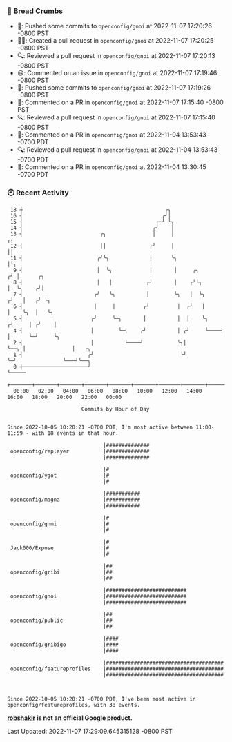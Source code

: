 ### 🍞 Bread Crumbs

 * 🚢: Pushed some commits to `openconfig/gnoi` at 2022-11-07 17:20:26 -0800 PST
 * ✍🏼: Created a pull request in `openconfig/gnoi` at 2022-11-07 17:20:25 -0800 PST
 * 🔍: Reviewed a pull request in  `openconfig/gnoi` at 2022-11-07 17:20:13 -0800 PST
 * 😃: Commented on an issue in `openconfig/gnoi` at 2022-11-07 17:19:46 -0800 PST
 * 🚢: Pushed some commits to `openconfig/gnoi` at 2022-11-07 17:19:26 -0800 PST
 * 💬: Commented on a PR in  `openconfig/gnoi` at 2022-11-07 17:15:40 -0800 PST
 * 🔍: Reviewed a pull request in  `openconfig/gnoi` at 2022-11-07 17:15:40 -0800 PST
 * 💬: Commented on a PR in  `openconfig/gnoi` at 2022-11-04 13:53:43 -0700 PDT
 * 🔍: Reviewed a pull request in  `openconfig/gnoi` at 2022-11-04 13:53:43 -0700 PDT
 * 💬: Commented on a PR in  `openconfig/gnoi` at 2022-11-04 13:30:45 -0700 PDT

### 🕘 Recent Activity
```
 18 ┼                                              ╭╮
 16 ┤                                             ╭╯│
 15 ┤                                           ╭─╯ ╰╮
 14 ┤                                          ╭╯    │
 13 ┤                         ╭╮               │     │                       ╭╮
 12 ┤                         ││              ╭╯     │                       ││
 11 ┤                        ╭╯╰╮             │      ╰╮                      │╰╮
  9 ┤                        │  ╰╮            │       │     ╭╮              ╭╯ │      ╭╮
  8 ┤                        │   │           ╭╯       │    ╭╯╰╮             │  ╰╮    ╭╯│
  7 ┤                       ╭╯   ╰╮          │        ╰╮   │  ╰╮           ╭╯   │   ╭╯ ╰╮
  6 ┤                       │     │         ╭╯         │  ╭╯   │           │    ╰╮  │   ╰╮
  5 ┤                      ╭╯     ╰─╮       │          │  │    ╰╮         ╭╯     │ ╭╯    │
  4 ┤                      │        ╰─╮    ╭╯          │ ╭╯     ╰────╮    │      ╰─╯     ╰╮
  2 ┤                      │          ╰────╯           ╰╮│           ╰──╮ │               │   ╭╮
  1 ┤                     ╭╯                            ╰╯              ╰─╯               ╰───╯╰──╮
  0 ┼─────────────────────╯                                                                       ╰─────
    +───────+───────+───────+───────+───────+───────+───────+───────+───────+───────+───────+───────+────
  00:00   02:00   04:00   06:00   08:00   10:00   12:00   14:00   16:00   18:00   20:00   22:00   00:00   

						Commits by Hour of Day


Since 2022-10-05 10:20:21 -0700 PDT, I'm most active between 11:00-11:59 - with 18 events in that hour.

```



```
                               |##############
 openconfig/replayer           |##############
                               |##############

                               |#
 openconfig/ygot               |#
                               |#

                               |###########
 openconfig/magna              |###########
                               |###########

                               |#
 openconfig/gnmi               |#
                               |#

                               |#
 Jack000/Expose                |#
                               |#

                               |##
 openconfig/gribi              |##
                               |##

                               |##########################
 openconfig/gnoi               |##########################
                               |##########################

                               |##
 openconfig/public             |##
                               |##

                               |####
 openconfig/gribigo            |####
                               |####

                               |######################################
 openconfig/featureprofiles    |######################################
                               |######################################



Since 2022-10-05 10:20:21 -0700 PDT, I've been most active in openconfig/featureprofiles, with 38 events.

```
**[robshakir](mailto:robjs@google.com) is not an official Google product.**  


Last Updated: 2022-11-07 17:29:09.645315128 -0800 PST
